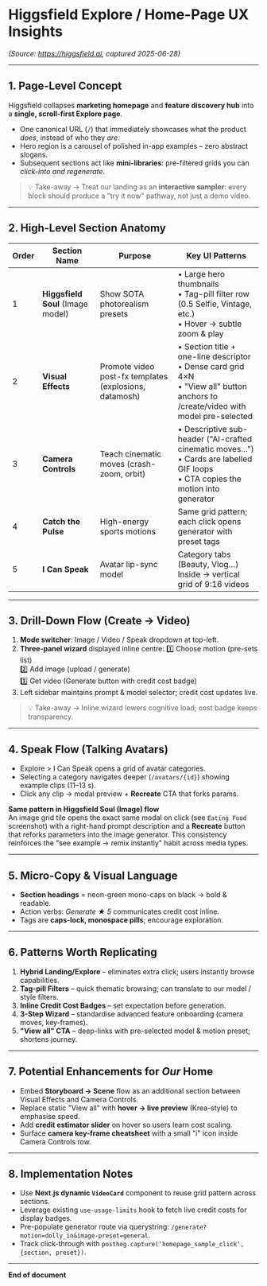 # Higgsfield Explore / Home-Page UX Insights  
*(Source: https://higgsfield.ai, captured 2025-06-28)*

---
## 1. Page-Level Concept  
Higgsfield collapses **marketing homepage** and **feature discovery hub** into a **single, scroll-first Explore page**.

* One canonical URL (`/`) that immediately showcases what the product *does*, instead of who they *are*.
* Hero region is a carousel of polished in-app examples – zero abstract slogans.
* Subsequent sections act like **mini-libraries**: pre-filtered grids you can *click-into and regenerate*.

> 💡 Take-away → Treat our landing as an **interactive sampler**: every block should produce a "try it now" pathway, not just a demo video.

---
## 2. High-Level Section Anatomy
| Order | Section Name | Purpose | Key UI Patterns |
|-------|--------------|---------|-----------------|
|1|**Higgsfield Soul** (Image model)|Show SOTA photorealism presets|• Large hero thumbnails  <br>• Tag-pill filter row (0.5 Selfie, Vintage, etc.)  <br>• Hover → subtle zoom & play  |
|2|**Visual Effects**|Promote video post-fx templates (explosions, datamosh)|• Section title + one-line descriptor  <br>• Dense card grid 4×N  <br>• "View all" button anchors to /create/video with model pre-selected|
|3|**Camera Controls**|Teach cinematic moves (crash-zoom, orbit)|• Descriptive sub-header ("AI-crafted cinematic moves…")  <br>• Cards are labelled GIF loops  <br>• CTA copies the motion into generator|
|4|**Catch the Pulse**|High-energy sports motions|Same grid pattern; each click opens generator with preset tags|
|5|**I Can Speak**|Avatar lip-sync model|Category tabs (Beauty, Vlog…) <br>Inside → vertical grid of 9:16 videos|

---
## 3. Drill-Down Flow (Create → Video)
1. **Mode switcher**: Image / Video / Speak dropdown at top-left.
2. **Three-panel wizard** displayed inline centre:
   1️⃣ Choose motion (pre-sets list)  
   2️⃣ Add image (upload / generate)  
   3️⃣ Get video (Generate button with credit cost badge)
3. Left sidebar maintains prompt & model selector; credit cost updates live.

> 💡 Take-away → Inline wizard lowers cognitive load; cost badge keeps transparency.

---
## 4. Speak Flow (Talking Avatars)
* Explore > I Can Speak opens a grid of avatar categories.  
* Selecting a category navigates deeper (`/avatars/{id}`) showing example clips (11–13 s).  
* Click any clip → modal preview + **Recreate** CTA that forks params.

**Same pattern in Higgsfield Soul (Image) flow**  
An image grid tile opens the exact same modal on click (see `Eating Food` screenshot) with a right-hand prompt description and a **Recreate** button that reforks parameters into the image generator. This consistency reinforces the "see example → remix instantly" habit across media types.

---
## 5. Micro-Copy & Visual Language
* **Section headings** = neon-green mono-caps on black → bold & readable.
* Action verbs: *Generate ★ 5* communicates credit cost inline.
* Tags are **caps-lock, monospace pills**; encourage exploration.

---
## 6. Patterns Worth Replicating
1. **Hybrid Landing/Explore** – eliminates extra click; users instantly browse capabilities.
2. **Tag-pill Filters** – quick thematic browsing; can translate to our model / style filters.
3. **Inline Credit Cost Badges** – set expectation before generation.
4. **3-Step Wizard** – standardise advanced feature onboarding (camera moves, key-frames).
5. **"View all" CTA** – deep-links with pre-selected model & motion preset; shortens journey.

---
## 7. Potential Enhancements for *Our* Home
* Embed **Storyboard → Scene** flow as an additional section between Visual Effects and Camera Controls.
* Replace static "View all" with **hover → live preview** (Krea-style) to emphasise speed.
* Add **credit estimator slider** on hover so users learn cost scaling.
* Surface **camera key-frame cheatsheet** with a small "i" icon inside Camera Controls row.

---
## 8. Implementation Notes
* Use **Next.js dynamic `VideoCard`** component to reuse grid pattern across sections.
* Leverage existing `use-usage-limits` hook to fetch live credit costs for display badges.
* Pre-populate generator route via querystring: `/generate?motion=dolly_in&image-preset=general`.
* Track click-through with `posthog.capture('homepage_sample_click', {section, preset})`.

---
**End of document** 